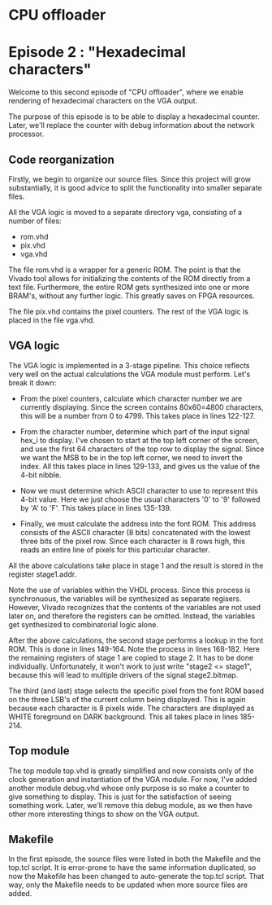 # CPU offloader
# Episode 2 : "Hexadecimal characters"

Welcome to this second episode of "CPU offloader", where we enable rendering of
hexadecimal characters on the VGA output.

The purpose of this episode is to be able to display a hexadecimal counter.
Later, we'll replace the counter with debug information about the network
processor.

## Code reorganization
Firstly, we begin to organize our source files. Since this project will grow
substantially, it is good advice to split the functionality into smaller
separate files.

All the VGA logic is moved to a separate directory vga, consisting of a number
of files:

* rom.vhd
* pix.vhd
* vga.vhd

The file rom.vhd is a wrapper for a generic ROM. The point is that the Vivado
tool allows for initializing the contents of the ROM directly from a text file.
Furthermore, the entire ROM gets synthesized into one or more BRAM's, without
any further logic.  This greatly saves on FPGA resources.

The file pix.vhd contains the pixel counters. The rest of the VGA logic is
placed in the file vga.vhd.

## VGA logic

The VGA logic is implemented in a 3-stage pipeline. This choice reflects very well
on the actual calculations the VGA module must perform. Let's break it down:

* From the pixel counters, calculate which character number we are currently
displaying.  Since the screen contains 80x60=4800 characters, this will be a number
from 0 to 4799. This takes place in lines 122-127.

* From the character number, determine which part of the input signal hex\_i to
display.  I've chosen to start at the top left corner of the screen, and use
the first 64 characters of the top row to display the signal.  Since we want the
MSB to be in the top left corner, we need to invert the index.  All this takes
place in lines 129-133, and gives us the value of the 4-bit nibble.

* Now we must determine which ASCII character to use to represent this 4-bit value.
Here we just choose the usual characters '0' to '9' followed by 'A' to 'F'.
This takes place in lines 135-139.

* Finally, we must calculate the address into the font ROM. This address consists
of the ASCII character (8 bits) concatenated with the lowest three bits of the
pixel row.  Since each character is 8 rows high, this reads an entire line of
pixels for this particular character.

All the above calculations take place in stage 1 and the result is stored in
the register stage1.addr.

Note the use of variables within the VHDL process. Since this process is
synchronuous, the variables will be synthesized as separate regisers. However,
Vivado recognizes that the contents of the variables are not used later on, and
therefore the registers can be omitted. Instead, the variables get synthesized
to combinatorial logic alone.

After the above calculations, the second stage performs a lookup in the font
ROM.  This is done in lines 149-164. Note the process in lines 168-182. Here
the remaining registers of stage 1 are copied to stage 2. It has to be done
individually. Unfortunately, it won't work to just write "stage2 <= stage1",
because this will lead to multiple drivers of the signal stage2.bitmap.

The third (and last) stage selects the specific pixel from the font ROM based
on the three LSB's of the current column being displayed. This is again because
each character is 8 pixels wide. The characters are displayed as WHITE foreground on
DARK background. This all takes place in lines 185-214.

## Top module

The top module top.vhd is greatly simplified and now consists only of the clock
generation and instantiation of the VGA module.  For now, I've added another
module debug.vhd whose only purpose is so make a counter to give something to
display. This is just for the satisfaction of seeing something work.  Later,
we'll remove this debug module, as we then have other more interesting things
to show on the VGA output.

## Makefile
In the first episode, the source files were listed in both the Makefile and the
top.tcl script. It is error-prone to have the same information duplicated, so
now the Makefile has been changed to auto-generate the top.tcl script.  That
way, only the Makefile needs to be updated when more source files are added.

